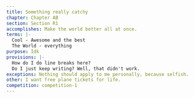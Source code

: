 ```yaml
---
title: Something really catchy
chapter: Chapter AB
section: Section R1
accomplishes: Make the world better all at once.
terms: |-
  Cool - Awesome and the best
  The World - everything
purpose: Idk
provisions: |-
  How do I do line breaks here?
  Do I just keep writing? Well, that didn't work.
exceptions: Nothing should apply to me personally, because selfish.
other: I want free plane tickets for life.
competition: competition-1
---
```

